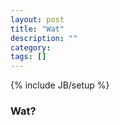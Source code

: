 ```yaml
---
layout: post
title: "Wat"
description: ""
category: 
tags: []
---
```

{% include JB/setup %}

### Wat?
